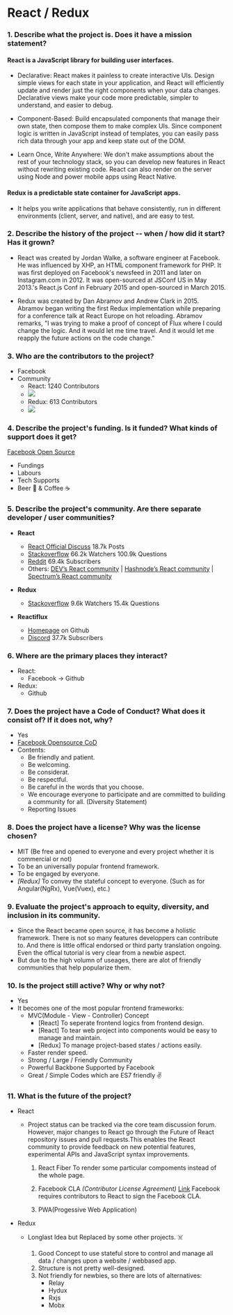 # React / Redux

### 1. Describe what the project is. Does it have a mission statement?

#### React is a JavaScript library for building user interfaces.


- Declarative: React makes it painless to create interactive UIs. Design simple views for each state in your application, and React will efficiently update and render just the right components when your data changes. Declarative views make your code more predictable, simpler to understand, and easier to debug.

- Component-Based: Build encapsulated components that manage their own state, then compose them to make complex UIs. Since component logic is written in JavaScript instead of templates, you can easily pass rich data through your app and keep state out of the DOM.

- Learn Once, Write Anywhere: We don't make assumptions about the rest of your technology stack, so you can develop new features in React without rewriting existing code. React can also render on the server using Node and power mobile apps using React Native.

#### Redux is a predictable state container for JavaScript apps.

- It helps you write applications that behave consistently, run in different environments (client, server, and native), and are easy to test.

### 2. Describe the history of the project -- when / how did it start? Has it grown?

- React was created by Jordan Walke, a software engineer at Facebook. He was influenced by XHP, an HTML component framework for PHP. It was first deployed on Facebook's newsfeed in 2011 and later on Instagram.com in 2012. It was open-sourced at JSConf US in May 2013.'s React.js Conf in February 2015 and open-sourced in March 2015.

- Redux was created by Dan Abramov and Andrew Clark in 2015. Abramov began writing the first Redux implementation while preparing for a conference talk at React Europe on hot reloading. Abramov remarks, "I was trying to make a proof of concept of Flux where I could change the logic. And it would let me time travel. And it would let me reapply the future actions on the code change."

### 3. Who are the contributors to the project?

- Facebook
- Community
    - React: 1240 Contributors
    - ![](https://i.imgur.com/IpgTIFL.png)
    - Redux: 613 Contributors
    - ![](https://i.imgur.com/Ew7q7ed.png)


### 4. Describe the project's funding. Is it funded? What kinds of support does it get?

[Facebook Open Source](https://opensource.fb.com/)

- Fundings
- Labours
- Tech Supports
- Beer 🍺 & Coffee ☕️

### 5. Describe the project's community. Are there separate developer / user communities? 

- **React**
    - [React Official Discuss](https://discuss.reactjs.org/) 	18.7k Posts
    - [Stackoverflow](https://stackoverflow.com/questions/tagged/reactjs) 66.2k Watchers 100.9k Questions
    - [Reddit](https://www.reddit.com/r/reactjs/) 69.4k Subscribers
    - Others: 
    [DEV’s React community](https://dev.to/t/react) | [Hashnode’s React community](https://hashnode.com/n/reactjs) | [Spectrum’s React community](https://spectrum.chat/react)

- **Redux**
    - [Stackoverflow](https://stackoverflow.com/questions/tagged/redux) 9.6k Watchers 15.4k Questions

- **Reactiflux**
    - [Homepage](https://www.reactiflux.com/) on Github
    - [Discord](https://discord.gg/0ZcbPKXt5bZ6au5t) 37.7k Subscribers

### 6. Where are the primary places they interact?

- React:
    - Facebook -> Github
- Redux:
    - Github

### 7. Does the project have a Code of Conduct? What does it consist of? If it does not, why?

- Yes
- [Facebook Opensource CoD](https://code.fb.com/codeofconduct/)
- Contents:
    - Be friendly and patient.
    - Be welcoming.
    - Be considerat.
    - Be respectful.
    - Be careful in the words that you choose.
    - We encourage everyone to participate and are committed to building a community for all. (Diversity Statement)
    - Reporting Issues

### 8. Does the project have a license? Why was the license chosen?

- MIT (Be free and opened to everyone and every project whether it is commercial or not)
- To be an universally popular frontend framework.
- To be engaged by everyone.
- *[Redux]* To convey the stateful concept to everyone. (Such as for Angular(NgRx), Vue(Vuex), etc.)

### 9. Evaluate the project's approach to equity, diversity, and inclusion in its community. 

- Since the React became open source, it has become a holistic framework. There is not so many features developpers can contribute to. And there is little offical endorsed or third party translation ongoing. Even the offical tutorial is very clear from a newbie aspect. 
- But due to the high volumn of useages, there are alot of friendly communities that help popularize them.

### 10. Is the project still active? Why or why not?

- Yes
- It becomes one of the most popular frontend frameworks:
    - MVC(Module - View - Controller) Concept
        - [React] To seperate frontend logics from frontend design.
        - [React] To tear web project into components would be easy to manage and maintain.
        - [Redux] To manage project-based states / actions easily.
    - Faster render speed.
    - Strong / Large / Friendly Community
    - Powerful Backbone Supported by Facebook
    - Great / Simple Codes which are ES7 friendly ✌️

### 11. What is the future of the project?

- React

    - Project status can be tracked via the core team discussion forum. However, major changes to React go through the Future of React repository issues and pull requests.This enables the React community to provide feedback on new potential features, experimental APIs and JavaScript syntax improvements.

        1) React Fiber
        To render some particular compoments instead of the whole page.

        2) Facebook CLA *(Contributor License Agreement)* [Link](https://code.facebook.com/cla/individual)
    Facebook requires contributors to React to sign the Facebook CLA.
        3) PWA(Progessive Web Application)

- Redux

    - Longlast Idea but Replaced by some other projects. ☠️
        
        1) Good Concept to use stateful store to control and manage all data / changes upon a website / webbased app.
        2) Structure is not pretty well-designed.
        3) Not friendly for newbies, so there are lots of alternatives:
            - Relay
            - Hydux
            - Rxjs
            - Mobx
